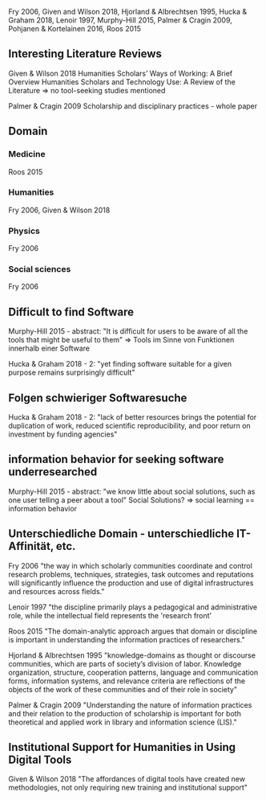 Fry 2006, Given and Wilson 2018, Hjorland & Albrechtsen 1995, Hucka & Graham 2018, Lenoir 1997, Murphy-Hill 2015, Palmer & Cragin 2009, Pohjanen & Kortelainen 2016, Roos 2015

## Interesting Literature Reviews
Given & Wilson 2018
Humanities Scholars’ Ways of Working: A Brief Overview
Humanities Scholars and Technology Use: A Review of the Literature
=> no tool-seeking studies mentioned

Palmer & Cragin 2009
Scholarship and disciplinary practices - whole paper

## Domain
### Medicine
Roos 2015
### Humanities
Fry 2006, Given & Wilson 2018
### Physics
Fry 2006
### Social sciences
Fry 2006

## Difficult to find Software

Murphy-Hill 2015 - abstract:
"It is difficult for users to be aware of all the tools that might be useful to them"
=> Tools im Sinne von Funktionen innerhalb einer Software

Hucka & Graham 2018 - 2:
"yet finding software suitable for a given purpose remains surprisingly difficult"

## Folgen schwieriger Softwaresuche

Hucka & Graham 2018 - 2:
"lack of better resources brings the potential for duplication of work, reduced scientific reproducibility, and poor return on investment by funding agencies"

## information behavior for seeking software underresearched

Murphy-Hill 2015 - abstract:
"we know little about social solutions, such as one user telling a peer about a tool"
Social Solutions? => social learning == information behavior

## Unterschiedliche Domain - unterschiedliche IT-Affinität, etc.
Fry 2006
"the way in which scholarly communities coordinate and control research problems, techniques, strategies, task outcomes and reputations will significantly influence the production and use of digital infrastructures and resources across fields."

Lenoir 1997
"the discipline primarily plays a pedagogical and administrative role, while the intellectual field represents the 'research front'

Roos 2015
"The domain-analytic approach argues that domain or discipline is important in
understanding the information practices of researchers."

Hjorland & Albrechtsen 1995
"knowledge-domains as thought or discourse communities, which are parts of society’s division of labor. Knowledge organization, structure, cooperation patterns, language and communication forms, information systems, and relevance criteria are reflections of the objects of the work of these communities and of their role in society"

Palmer & Cragin 2009
"Understanding the nature of information practices and their relation to the production of scholarship is important for both theoretical and applied work in library and information science (LIS)."

## Institutional Support for Humanities in Using Digital Tools
Given & Wilson 2018
"The affordances of digital tools have created new methodologies, not only requiring new
training and institutional support"
